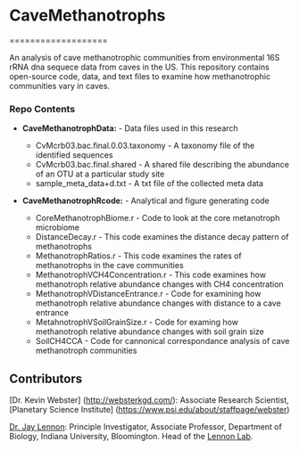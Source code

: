 # CaveMethanotrophs
===================

An analysis of cave methanotrophic communities from environmental 16S rRNA dna sequece data from caves in the US.
This repository contains open-source code, data, and text files to examine how methanotrophic communities 
vary in caves.

### Repo Contents

* **CaveMethanotrophData:** - Data files used in this research
	* CvMcrb03.bac.final.0.03.taxonomy - A taxonomy file of the identified sequences
	* CvMcrb03.bac.final.shared - A shared file describing the abundance of an OTU at a particular study site
	* sample_meta_data+d.txt - A txt file of the collected meta data 

* **CaveMethanotrophRcode:** - Analytical and figure generating code
	* CoreMethanotrophBiome.r - Code to look at the core metanotroph microbiome
	* DistanceDecay.r - This code examines the distance decay pattern of methanotrophs
	* MethanotrophRatios.r - This code examines the rates of methanotrophs in the cave communities
	* MethanotrophVCH4Concentration.r - This code examines how methanotroph relative abundance changes with CH4 concentration
	* MethanotrophVDistanceEntrance.r - Code for examining how methanotroph relative abundance changes with distance to a cave entrance
	* MetahnotrophVSoilGrainSize.r - Code for examing how methanotroph relative abundance changes with soil grain size
	* SoilCH4CCA - Code for cannonical correspondance analysis of cave methanotroph communities

## Contributors

[Dr. Kevin Webster] (http://websterkgd.com/): Associate Research Scientist, [Planetary Science Institute] (https://www.psi.edu/about/staffpage/webster)

[Dr. Jay Lennon](http://www.indiana.edu/~microbes/people.php): Principle Investigator, Associate Professor, Department of Biology, Indiana University, Bloomington. Head of the [Lennon Lab](http://www.indiana.edu/~microbes/people.php).

